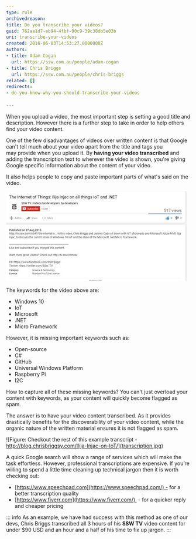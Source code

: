 ```yaml
---
type: rule
archivedreason: 
title: Do you transcribe your videos?
guid: 762aa1d7-eb94-4fbf-90c9-39c38db5e03b
uri: transcribe-your-videos
created: 2016-06-03T14:53:27.0000000Z
authors:
- title: Adam Cogan
  url: https://ssw.com.au/people/adam-cogan
- title: Chris Briggs
  url: https://ssw.com.au/people/chris-briggs
related: []
redirects:
- do-you-know-why-you-should-transcribe-your-videos

---
```


When you upload a video, the most important step is setting a good title and description. However there is a further step to take in order to help others find your video content.

One of the few disadvantages of videos over written content is that Google can't tell much about your video apart from the title and tags you may provide when you upload it. By **having your video transcribed** and adding the transcription text to wherever the video is shown, you're giving Google specific information about the content of your video.   

<!--endintro-->

It also helps people to copy and paste important parts of what's said on the video.

![Figure: How to improve the keywords of this video?](transcribe.jpg)  

The keywords for the video above are:

* Windows 10
* IoT
* Microsoft
* .NET
* Micro Framework

However, it is missing important keywords such as:

* Open-source
* C#
* GitHub
* Universal Windows Platform
* Raspberry Pi
* I2C

How to capture all of these missing keywords? You can't just overload your content with keywords, as your content will quickly become flagged as spam.

The answer is to have your video content transcribed. As it provides drastically benefits for the discoverability of your video content, while the organic nature of the written material ensures it is not flagged as spam.

![Figure: Checkout the rest of this example transcript - http://blog.chrisbriggsy.com/Ilija-Injac-on-IoT/](transcription.jpg)  

A quick Google search will show a range of services which will make the task effortless. However, professional transcriptions are expensive. If you’re willing to spend a little time cleaning up technical jargon then it is worth checking out:

* [https://www.speechpad.com](https://www.speechpad.com/) - for a better transcription quality
* [https://www.fiverr.com](https://www.fiverr.com/)  - for a quicker reply and cheaper pricing

::: info
As an example, we have had success with this method as one of our devs, Chris Briggs transcribed all 3 hours of his **SSW TV** video content for under $90 USD and an hour and a half of his time to fix up jargon.
:::
